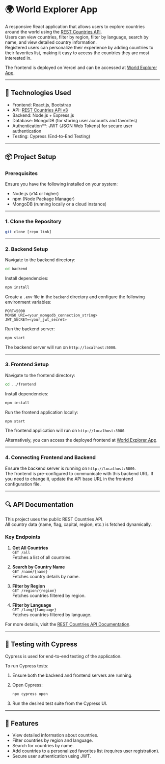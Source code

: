 # 🌍 World Explorer App

A responsive React application that allows users to explore countries around the world using the [REST Countries API](https://restcountries.com/).  
Users can view countries, filter by region, filter by language, search by name, and view detailed country information.  
Registered users can personalize their experience by adding countries to their favorites list, making it easy to access the countries they are most interested in.

The frontend is deployed on Vercel and can be accessed at [World Explorer App](https://world-explorer-rosy.vercel.app/).

---

## 🚀 Technologies Used

- Frontend: React.js, Bootstrap
- API: [REST Countries API v3](https://restcountries.com/)
- Backend: Node.js + Express.js
- Database: MongoDB (for storing user accounts and favorites)
- Authentication**: JWT (JSON Web Tokens) for secure user authentication
- Testing: Cypress (End-to-End Testing)

---

## 📦 Project Setup

### Prerequisites

Ensure you have the following installed on your system:
- Node.js (v14 or higher)
- npm (Node Package Manager)
- MongoDB (running locally or a cloud instance)

---

### 1. Clone the Repository

```bash
git clone [repo link]
```

---

### 2. Backend Setup

Navigate to the backend directory:

```bash
cd backend
```

Install dependencies:

```bash
npm install
```

Create a `.env` file in the `backend` directory and configure the following environment variables:

```env
PORT=5000
MONGO_URI=<your_mongodb_connection_string>
JWT_SECRET=<your_jwt_secret>
```

Run the backend server:

```bash
npm start
```

The backend server will run on `http://localhost:5000`.

---

### 3. Frontend Setup

Navigate to the frontend directory:

```bash
cd ../frontend
```

Install dependencies:

```bash
npm install
```

Run the frontend application locally:

```bash
npm start
```

The frontend application will run on `http://localhost:3000`.

Alternatively, you can access the deployed frontend at [World Explorer App](https://world-explorer-rosy.vercel.app/).

---

### 4. Connecting Frontend and Backend

Ensure the backend server is running on `http://localhost:5000`.  
The frontend is pre-configured to communicate with this backend URL. If you need to change it, update the API base URL in the frontend configuration file.

---

## 🔍 API Documentation

This project uses the public REST Countries API.  
All country data (name, flag, capital, region, etc.) is fetched dynamically.

### Key Endpoints

1. **Get All Countries**  
    `GET /all`  
    Fetches a list of all countries.

2. **Search by Country Name**  
    `GET /name/{name}`  
    Fetches country details by name.

3. **Filter by Region**  
    `GET /region/{region}`  
    Fetches countries filtered by region.

4. **Filter by Language**  
    `GET /lang/{language}`  
    Fetches countries filtered by language.

For more details, visit the [REST Countries API Documentation](https://restcountries.com/).

---

## 🧪 Testing with Cypress

Cypress is used for end-to-end testing of the application.

To run Cypress tests:

1. Ensure both the backend and frontend servers are running.
2. Open Cypress:

    ```bash
    npx cypress open
    ```

3. Run the desired test suite from the Cypress UI.

---

## 🌟 Features

- View detailed information about countries.
- Filter countries by region and language.
- Search for countries by name.
- Add countries to a personalized favorites list (requires user registration).
- Secure user authentication using JWT.

